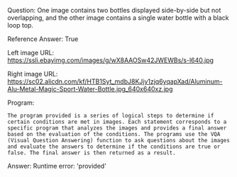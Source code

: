 Question: One image contains two bottles displayed side-by-side but not overlapping, and the other image contains a single water bottle with a black loop top.

Reference Answer: True

Left image URL: https://ssli.ebayimg.com/images/g/wX8AAOSw42JWEWBs/s-l640.jpg

Right image URL: https://sc02.alicdn.com/kf/HTB1Syt_mdbJ8KJjy1zjq6yqapXad/Aluminum-Alu-Metal-Magic-Sport-Water-Bottle.jpg_640x640xz.jpg

Program:

```
The program provided is a series of logical steps to determine if certain conditions are met in images. Each statement corresponds to a specific program that analyzes the images and provides a final answer based on the evaluation of the conditions. The programs use the VQA (Visual Question Answering) function to ask questions about the images and evaluate the answers to determine if the conditions are true or false. The final answer is then returned as a result.
```
Answer: Runtime error: 'provided'

